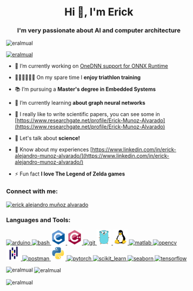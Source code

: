 <h1 align="center">Hi 👋, I'm Erick</h1>
<h3 align="center">I'm very passionate about AI and computer architecture</h3>

<p align="left"> <img src="https://komarev.com/ghpvc/?username=eralmual&label=Profile%20views&color=0e75b6&style=flat" alt="eralmual" /> </p>

<p align="left"> <a href="https://github.com/ryo-ma/github-profile-trophy"><img src="https://github-profile-trophy.vercel.app/?username=eralmual" alt="eralmual" /></a> </p>

- 🤖 I’m currently working on [OneDNN support for ONNX Runtime](https://github.com/eralmual/onnxruntime)

- 🏊‍♂️🚵‍♂️🏃‍♂️ On my spare time I **enjoy triathlon training**

- 📚 I’m pursuing a **Master's degree in Embedded Systems**

- 🌱 I’m currently learning **about graph neural networks**

- 📝 I really like to write scientific papers, you can see some in [https://www.researchgate.net/profile/Erick-Munoz-Alvarado](https://www.researchgate.net/profile/Erick-Munoz-Alvarado)

- 💬 Let's talk about **science!**

- 📄 Know about my experiences [https://www.linkedin.com/in/erick-alejandro-munoz-alvarado/](https://www.linkedin.com/in/erick-alejandro-munoz-alvarado/)

- ⚡ Fun fact **I love The Legend of Zelda games**

<h3 align="left">Connect with me:</h3>
<p align="left">
<a href="https://linkedin.com/in/erick alejandro muñoz alvarado" target="blank"><img align="center" src="https://raw.githubusercontent.com/rahuldkjain/github-profile-readme-generator/master/src/images/icons/Social/linked-in-alt.svg" alt="erick alejandro muñoz alvarado" height="30" width="40" /></a>
</p>

<h3 align="left">Languages and Tools:</h3>
<p align="left"> <a href="https://www.arduino.cc/" target="_blank" rel="noreferrer"> <img src="https://cdn.worldvectorlogo.com/logos/arduino-1.svg" alt="arduino" width="40" height="40"/> </a> <a href="https://www.gnu.org/software/bash/" target="_blank" rel="noreferrer"> <img src="https://www.vectorlogo.zone/logos/gnu_bash/gnu_bash-icon.svg" alt="bash" width="40" height="40"/> </a> <a href="https://www.cprogramming.com/" target="_blank" rel="noreferrer"> <img src="https://raw.githubusercontent.com/devicons/devicon/master/icons/c/c-original.svg" alt="c" width="40" height="40"/> </a> <a href="https://www.w3schools.com/cpp/" target="_blank" rel="noreferrer"> <img src="https://raw.githubusercontent.com/devicons/devicon/master/icons/cplusplus/cplusplus-original.svg" alt="cplusplus" width="40" height="40"/> </a> <a href="https://git-scm.com/" target="_blank" rel="noreferrer"> <img src="https://www.vectorlogo.zone/logos/git-scm/git-scm-icon.svg" alt="git" width="40" height="40"/> </a> <a href="https://golang.org" target="_blank" rel="noreferrer"> <img src="https://raw.githubusercontent.com/devicons/devicon/master/icons/go/go-original.svg" alt="go" width="40" height="40"/> </a> <a href="https://www.linux.org/" target="_blank" rel="noreferrer"> <img src="https://raw.githubusercontent.com/devicons/devicon/master/icons/linux/linux-original.svg" alt="linux" width="40" height="40"/> </a> <a href="https://www.mathworks.com/" target="_blank" rel="noreferrer"> <img src="https://upload.wikimedia.org/wikipedia/commons/2/21/Matlab_Logo.png" alt="matlab" width="40" height="40"/> </a> <a href="https://opencv.org/" target="_blank" rel="noreferrer"> <img src="https://www.vectorlogo.zone/logos/opencv/opencv-icon.svg" alt="opencv" width="40" height="40"/> </a> <a href="https://pandas.pydata.org/" target="_blank" rel="noreferrer"> <img src="https://raw.githubusercontent.com/devicons/devicon/2ae2a900d2f041da66e950e4d48052658d850630/icons/pandas/pandas-original.svg" alt="pandas" width="40" height="40"/> </a> <a href="https://postman.com" target="_blank" rel="noreferrer"> <img src="https://www.vectorlogo.zone/logos/getpostman/getpostman-icon.svg" alt="postman" width="40" height="40"/> </a> <a href="https://www.python.org" target="_blank" rel="noreferrer"> <img src="https://raw.githubusercontent.com/devicons/devicon/master/icons/python/python-original.svg" alt="python" width="40" height="40"/> </a> <a href="https://pytorch.org/" target="_blank" rel="noreferrer"> <img src="https://www.vectorlogo.zone/logos/pytorch/pytorch-icon.svg" alt="pytorch" width="40" height="40"/> </a> <a href="https://scikit-learn.org/" target="_blank" rel="noreferrer"> <img src="https://upload.wikimedia.org/wikipedia/commons/0/05/Scikit_learn_logo_small.svg" alt="scikit_learn" width="40" height="40"/> </a> <a href="https://seaborn.pydata.org/" target="_blank" rel="noreferrer"> <img src="https://seaborn.pydata.org/_images/logo-mark-lightbg.svg" alt="seaborn" width="40" height="40"/> </a> <a href="https://www.tensorflow.org" target="_blank" rel="noreferrer"> <img src="https://www.vectorlogo.zone/logos/tensorflow/tensorflow-icon.svg" alt="tensorflow" width="40" height="40"/> </a> </p>

<p><img align="left" src="https://github-readme-stats.vercel.app/api/top-langs?username=eralmual&show_icons=true&locale=en&layout=compact" alt="eralmual" /></p>

<p>&nbsp;<img align="center" src="https://github-readme-stats.vercel.app/api?username=eralmual&show_icons=true&locale=en" alt="eralmual" /></p>

<p><img align="center" src="https://github-readme-streak-stats.herokuapp.com/?user=eralmual&" alt="eralmual" /></p>
